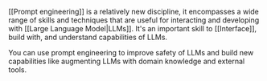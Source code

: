 [[Prompt engineering]] is a relatively new discipline, it encompasses a wide range of skills and techniques that are useful for interacting and developing with [[Large Language Model|LLMs]]. It's an important skill to [[Interface]], build with, and understand capabilities of LLMs.

You can use prompt engineering to improve safety of LLMs and build new capabilities like augmenting LLMs with domain knowledge and external tools.